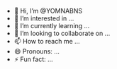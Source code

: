 - 👋 Hi, I’m @YOMNABNS
- 👀 I’m interested in ...
- 🌱 I’m currently learning ...
- 💞️ I’m looking to collaborate on ...
- 📫 How to reach me ...
- 😄 Pronouns: ...
- ⚡ Fun fact: ...

<!---
YOMNABNS/YOMNABNS is a ✨ special ✨ repository because its `README.md` (this file) appears on your GitHub profile.
You can click the Preview link to take a look at your changes.
--->
